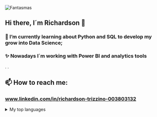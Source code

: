 <picture>
 <source media="(prefers-color-scheme: dark)" srcset="https://drive.google.com/file/d/1SfyzqE3ziGYm2ZwBN-vpDz0YFUxXwF0x/view?usp=drive_link">
 <source media="(prefers-color-scheme: light)" srcset="https://drive.google.com/file/d/1i72LDxa8_A56LvFXnWBjqHv8DkrOTOiP/view?usp=drive_link">
 <img alt="Fantasmas" src="">
</picture>

## Hi there, I´m Richardson 👋

### 🌱 I’m currently learning about Python and SQL to develop my grow into Data Science;
### ✨ Nowadays I´m working with Power BI and analytics tools
.
.

## 📫 How to reach me:
### www.linkedin.com/in/richardson-trizzino-003803132

<details>
<summary>My top languages</summary>

| Rank | Languages |
|-----:|-----------|
|     1| JavaScript|
|     2| Python    |
|     3| SQL       |

</details>



<!--
**Rixolino01/Rixolino01** is a ✨ _special_ ✨ repository because its `README.md` (this file) appears on your GitHub profile.

Here are some ideas to get you started:

- 🔭 I’m currently working on ...
- 🌱 I’m currently learning ...
- 👯 I’m looking to collaborate on ...
- 🤔 I’m looking for help with ...
- 💬 Ask me about ...
- 📫 How to reach me: ...
- 😄 Pronouns: ...
- ⚡ Fun fact: ...
-->
